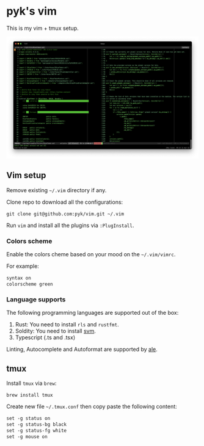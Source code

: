# pyk's vim

This is my vim + tmux setup.

![vim setup](./vim.png)

## Vim setup

Remove existing `~/.vim` directory if any.

Clone repo to download all the configurations:

    git clone git@github.com:pyk/vim.git ~/.vim

Run `vim` and install all the plugins via `:PlugInstall`.


### Colors scheme

Enable the colors cheme based on your mood on the `~/.vim/vimrc`.

For example:

    syntax on
    colorscheme green

### Language supports

The following programming languages are supported out of the box:

1. Rust: You need to install `rls` and `rustfmt`.
2. Soldity: You need to install [svm](https://github.com/roynalnaruto/svm-rs).
3. Typescript (.ts and .tsx)

Linting, Autocomplete and Autoformat are supported by [ale](https://github.com/dense-analysis/ale).


## tmux

Install `tmux` via `brew`:

    brew install tmux

Create new file `~/.tmux.conf` then copy paste the following content:

    set -g status on
    set -g status-bg black
    set -g status-fg white
    set -g mouse on

